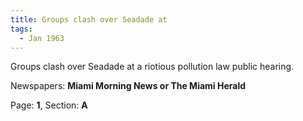 ```yaml
---  
title: Groups clash over Seadade at  
tags:  
  - Jan 1963  
---  
```

  
Groups clash over Seadade at a riotious pollution law public hearing.  
  
Newspapers: **Miami Morning News or The Miami Herald**  
  
Page: **1**, Section: **A** 
